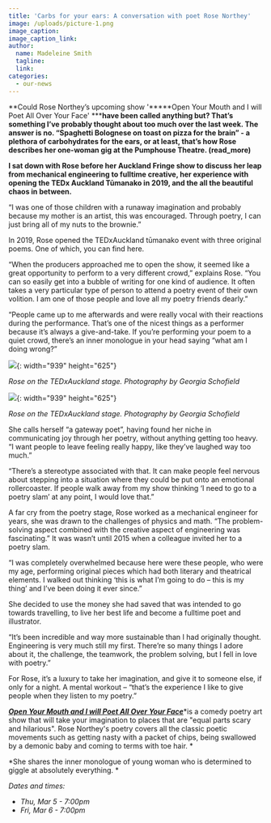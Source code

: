 ```yaml
---
title: 'Carbs for your ears: A conversation with poet Rose Northey'
image: /uploads/picture-1.png
image_caption:
image_caption_link:
author:
  name: Madeleine Smith
  tagline:
  link:
categories:
  - our-news
---
```


**Could Rose Northey’s upcoming show '*****Open Your Mouth and I will Poet All Over Your Face'&nbsp;*****have been called anything but? That’s something I’ve probably thought about too much over the last week. The answer is no. “Spaghetti Bolognese on toast on pizza for the brain” - a plethora of carbohydrates for the ears, or at least, that’s how Rose describes her one-woman gig at the Pumphouse Theatre. (read\_more)**

**I sat down with Rose before her Auckland Fringe show to discuss her leap from mechanical engineering to fulltime creative, her experience with opening the TEDx Auckland Tūmanako in 2019, and the all the beautiful chaos in between. &nbsp;**

“I was one of those children with a runaway imagination and probably because my mother is an artist, this was encouraged. Through poetry, I can just bring all of my nuts to the brownie.”

In 2019, Rose opened the TEDxAuckland tūmanako event with three original poems. One of which, you can find here.

“When the producers approached me to open the show, it seemed like a great opportunity to perform to a very different crowd,” explains Rose. “You can so easily get into a bubble of writing for one kind of audience. It often takes a very particular type of person to attend a poetry event of their own volition. I am one of those people and love all my poetry friends dearly.”

“People came up to me afterwards and were really vocal with their reactions during the performance. That’s one of the nicest things as a performer because it’s always a give-and-take. If you’re performing your poem to a quiet crowd, there’s an inner monologue in your head saying “what am I doing wrong?”

![](/uploads/rone.png){: width="939" height="625"}

*Rose on the TEDxAuckland stage. Photography by Georgia Schofield*

![](/uploads/rose-n.png){: width="939" height="625"}

*Rose on the TEDxAuckland stage. Photography by Georgia Schofield*

She calls herself “a gateway poet”, having found her niche in communicating joy through her poetry, without anything getting too heavy. “I want people to leave feeling really happy, like they’ve laughed way too much.”

“There’s a stereotype associated with that. It can make people feel nervous about stepping into a situation where they could be put onto an emotional rollercoaster. If people walk away from my show thinking ‘I need to go to a poetry slam’ at any point, I would love that.”

A far cry from the poetry stage, Rose worked as a mechanical engineer for years, she was drawn to the challenges of physics and math. “The problem-solving aspect combined with the creative aspect of engineering was fascinating.” It was wasn’t until 2015 when a colleague invited her to a poetry slam.

“I was completely overwhelmed because here were these people, who were my age, performing original pieces which had both literary and theatrical elements. I walked out thinking ‘this is what I’m going to do – this is my thing’ and I’ve been doing it ever since.”

She decided to use the money she had saved that was intended to go towards travelling, to live her best life and become a fulltime poet and illustrator.

“It’s been incredible and way more sustainable than I had originally thought. Engineering is very much still my first. There’re so many things I adore about it, the challenge, the teamwork, the problem solving, but I fell in love with poetry.”

For Rose, it’s a luxury to take her imagination, and give it to someone else, if only for a night. A mental workout – “that’s the experience I like to give people when they listen to my poetry.”

[***Open Your Mouth and I will Poet All Over Your Face***](https://www.aucklandfringe.co.nz/programme-2020/open-your-mouth)\*is a comedy poetry art show that will take your imagination to places that are "equal parts scary and hilarious". Rose Northey's poetry covers all the classic poetic movements such as getting nasty with a packet of chips, being swallowed by a demonic baby and coming to terms with toe hair. \*

\*She shares the inner monologue of young woman who is determined to giggle at absolutely everything. \*

*Dates and times:*

* *Thu, Mar 5 - 7:00pm*
* *Fri, Mar 6 - 7:00pm*